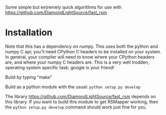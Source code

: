 Some simple but extremely quick algorithms for use with
https://github.com/DiamondLightSource/fast_rsm

# Installation

Note that this has a dependency on numpy. This uses both the python and numpy C api; you'll need CPython C headers to be installed on your system. In general, your compiler will need to know where your CPython headers are, and where your numpy C headers are. This is a very well trodden, operating system specific task; google is your friend!

Build by typing "make"

Build as a python module with the usual:
`python setup.py develop`

The library https://github.com/DiamondLightSource/fast_rsm depends on this library. If
you want to build this module to get RSMapper working, then the
`python setup.py develop`
command should work just fine for you.
